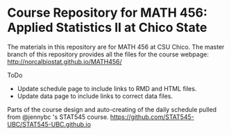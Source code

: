 # Course Repository for MATH 456: Applied Statistics II at Chico State

The materials in this repository are for MATH 456 at CSU Chico. 
The master branch of this repository provides all the files for the course webpage: http://norcalbiostat.github.io/MATH456/


ToDo
* Update schedule page to include links to RMD and HTML files.  
* Update data page to include links to correct data files.  

Parts of the course design and auto-creating of the daily schedule pulled from @jennybc 's STAT545 course. https://github.com/STAT545-UBC/STAT545-UBC.github.io

